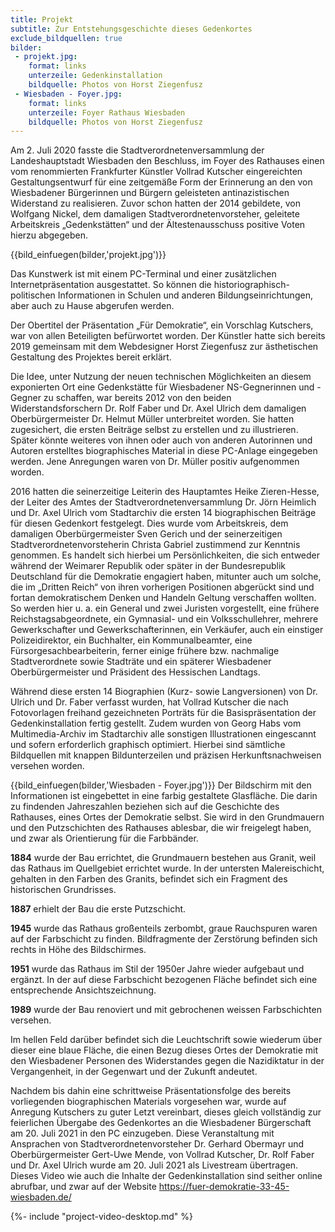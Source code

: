 ```yaml
---
title: Projekt
subtitle: Zur Entstehungsgeschichte dieses Gedenkortes
exclude_bildquellen: true
bilder:
 - projekt.jpg:
    format: links
    unterzeile: Gedenkinstallation
    bildquelle: Photos von Horst Ziegenfusz
 - Wiesbaden - Foyer.jpg:
    format: links
    unterzeile: Foyer Rathaus Wiesbaden
    bildquelle: Photos von Horst Ziegenfusz
---
```


Am 2. Juli 2020 fasste die Stadtverordnetenversammlung der
Landeshauptstadt Wiesbaden den Beschluss, im Foyer des Rathauses einen
vom renommierten Frankfurter Künstler Vollrad Kutscher
eingereichten Gestaltungsentwurf für eine zeitgemäße Form der Erinnerung
an den von Wiesbadener Bürgerinnen und Bürgern geleisteten
antinazistischen Widerstand zu realisieren. Zuvor schon hatten der 2014
gebildete, von Wolfgang Nickel, dem damaligen Stadtverordnetenvorsteher,
geleitete Arbeitskreis „Gedenkstätten“ und der Ältestenausschuss
positive Voten hierzu abgegeben.

{{bild_einfuegen(bilder,'projekt.jpg')}}

Das Kunstwerk ist mit einem PC-Terminal und einer zusätzlichen
Internetpräsentation ausgestattet. So können die
historiographisch-politischen Informationen in Schulen und anderen
Bildungseinrichtungen, aber auch zu Hause abgerufen werden.

Der Obertitel der Präsentation „Für Demokratie“, ein Vorschlag
Kutschers, war von allen Beteiligten befürwortet worden. Der Künstler
hatte sich bereits 2019 gemeinsam mit dem Webdesigner Horst Ziegenfusz
zur ästhetischen Gestaltung des Projektes bereit erklärt.

Die Idee, unter Nutzung der neuen technischen Möglichkeiten an diesem
exponierten Ort eine Gedenkstätte für Wiesbadener NS-Gegnerinnen und
-Gegner zu schaffen, war bereits 2012 von den beiden
Widerstandsforschern Dr. Rolf Faber und Dr. Axel Ulrich dem damaligen
Oberbürgermeister Dr. Helmut Müller unterbreitet worden. Sie hatten
zugesichert, die ersten Beiträge selbst zu erstellen und zu
illustrieren. Später könnte weiteres von ihnen oder auch von anderen
Autorinnen und Autoren erstelltes biographisches Material in diese
PC-Anlage eingegeben werden. Jene Anregungen waren von Dr. Müller
positiv aufgenommen worden.

2016 hatten die seinerzeitige Leiterin des Hauptamtes Heike Zieren-Hesse, der Leiter
des Amtes der Stadtverordnetenversammlung Dr. Jörn Heimlich und Dr. Axel
Ulrich vom Stadtarchiv die ersten 14 biographischen Beiträge für diesen
Gedenkort festgelegt. Dies wurde vom Arbeitskreis, dem damaligen
Oberbürgermeister Sven Gerich und der seinerzeitigen
Stadtverordnetenvorsteherin Christa Gabriel zustimmend zur Kenntnis
genommen. Es handelt sich hierbei um Persönlichkeiten, die sich entweder
während der Weimarer Republik oder später in der Bundesrepublik
Deutschland für die Demokratie engagiert haben, mitunter auch um solche,
die im „Dritten Reich“ von ihren vorherigen Positionen abgerückt sind
und fortan demokratischem Denken und Handeln Geltung verschaffen
wollten. So werden hier u. a. ein General und zwei Juristen vorgestellt,
eine frühere Reichstagsabgeordnete, ein Gymnasial- und ein
Volksschullehrer, mehrere Gewerkschafter und Gewerkschafterinnen, ein
Verkäufer, auch ein einstiger Polizeidirektor, ein Buchhalter, ein
Kommunalbeamter, eine Fürsorgesachbearbeiterin, ferner einige frühere
bzw. nachmalige Stadtverordnete sowie Stadträte und ein späterer
Wiesbadener Oberbürgermeister und Präsident des Hessischen Landtags.

Während diese ersten 14 Biographien (Kurz- sowie Langversionen) von Dr.
Ulrich und Dr. Faber verfasst wurden, hat Vollrad Kutscher die nach
Fotovorlagen freihand gezeichneten Porträts für die Basispräsentation
der Gedenkinstallation fertig gestellt. Zudem wurden von Georg Habs vom
Multimedia-Archiv im Stadtarchiv alle sonstigen Illustrationen
eingescannt und sofern erforderlich graphisch optimiert. Hierbei sind
sämtliche Bildquellen mit knappen Bildunterzeilen und präzisen
Herkunftsnachweisen versehen worden.

{{bild_einfuegen(bilder,'Wiesbaden - Foyer.jpg')}}
Der Bildschirm mit den Informationen ist eingebettet in eine farbig
gestaltete Glasfläche. Die darin zu findenden Jahreszahlen beziehen sich
auf die Geschichte des Rathauses, eines Ortes der Demokratie selbst. Sie
wird in den Grundmauern und den Putzschichten des Rathauses ablesbar,
die wir freigelegt haben, und zwar als Orientierung für die Farbbänder.

<strong>1884</strong> wurde der Bau errichtet, die Grundmauern bestehen aus Granit, weil
das Rathaus im Quellgebiet errichtet wurde. In der untersten
Malereischicht, gehalten in den Farben des Granits, befindet sich ein
Fragment des historischen Grundrisses.

<strong>1887</strong> erhielt der Bau die erste Putzschicht.

<strong>1945</strong> wurde das Rathaus großenteils zerbombt, graue Rauchspuren waren auf
der Farbschicht zu finden. Bildfragmente der Zerstörung befinden sich
rechts in Höhe des Bildschirmes.

<strong>1951</strong> wurde das Rathaus im Stil der 1950er Jahre wieder aufgebaut und
ergänzt. In der auf diese Farbschicht bezogenen Fläche befindet sich
eine entsprechende Ansichtszeichnung.

<strong>1989</strong> wurde der Bau renoviert und mit gebrochenen weissen Farbschichten
versehen.

Im hellen Feld darüber befindet sich die Leuchtschrift sowie wiederum über dieser
eine blaue Fläche, die einen Bezug dieses Ortes der Demokratie mit den
Wiesbadener Personen des Widerstandes gegen die Nazidiktatur in der Vergangenheit, 
in der Gegenwart und der Zukunft andeutet.

Nachdem bis dahin eine schrittweise Präsentationsfolge des bereits
vorliegenden biographischen Materials vorgesehen war, wurde auf Anregung
Kutschers zu guter Letzt vereinbart, dieses gleich vollständig zur
feierlichen Übergabe des Gedenkortes an die Wiesbadener Bürgerschaft am
20. Juli 2021 in den PC einzugeben. Diese Veranstaltung mit Ansprachen
von Stadtverordnetenvorsteher Dr. Gerhard Obermayr und Oberbürgermeister
Gert-Uwe Mende, von Vollrad Kutscher, Dr. Rolf Faber und Dr. Axel Ulrich
wurde am 20. Juli 2021 als Livestream übertragen. Dieses Video wie auch
die Inhalte der Gedenkinstallation sind seither online abrufbar, und
zwar auf der Website <a href="https://fuer-demokratie-33-45-wiesbaden.de/">https://fuer-demokratie-33-45-wiesbaden.de/</a>


{%- include "project-video-desktop.md" %}

